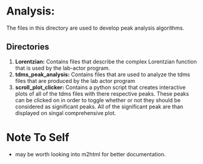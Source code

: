
# Analysis: #
The files in this directory are used to develop peak analysis algorithms.

## Directories ##

1. **Lorentzian:** Contains files that describe the complex Lorentzian function
               that is used by the lab-actor program.
2. **tdms_peak_analysis:** Contains files that are used to analyze the tdms files
                    that are produced by the lab actor program
3. **scroll_plot_clicker:** Contains a python script that creates interactive 
                      plots of all of the tdms files with there respective 
                      peaks. These peaks can be clicked on in order to toggle
                      whether or not they should be considered as significant 
                      peaks. All of the significant peak are than displayed
                      on singal comprehensive plot.

# Note To Self #
* may be worth looking into m2html for better documentation.

